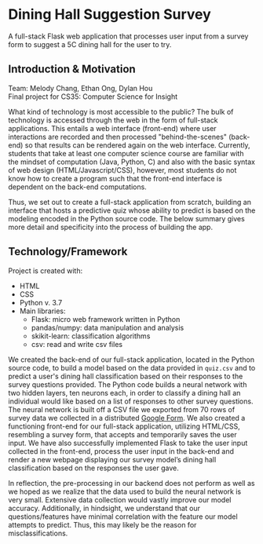# Dining Hall Suggestion Survey
A full-stack Flask web application that processes user input from a survey form to suggest a 5C dining hall for the user to try.

## Introduction & Motivation
Team: Melody Chang, Ethan Ong, Dylan Hou  
Final project for CS35: Computer Science for Insight

What kind of technology is most accessible to the public? The bulk of technology is accessed through the web in the form of full-stack applications. This entails a web interface (front-end) where user interactions are recorded and then processed "behind-the-scenes" (back-end) so that results can be rendered again on the web interface. Currently, students that take at least one computer science course are familiar with the mindset of computation (Java, Python, C) and also with the basic syntax of web design (HTML/Javascript/CSS), however, most students do not know how to create a program such that the front-end interface is dependent on the back-end computations.

Thus, we set out to create a full-stack application from scratch, building an interface that hosts a predictive quiz whose ability to predict is based on the modeling encoded in the Python source code. The below summary gives more detail and specificity into the process of building the app.

## Technology/Framework
Project is created with:  
* HTML
* CSS
* Python v. 3.7
* Main libraries:
  + Flask: micro web framework written in Python
  + pandas/numpy: data manipulation and analysis 
  + skikit-learn: classification algorithms
  + csv: read and write csv files

We created the back-end of our full-stack application, located in the Python source code, to build a model based on the data provided in `quiz.csv` and to predict a user's dining hall classification based on their responses to the survey questions provided. The Python code builds a neural network with two hidden layers, ten neurons each, in order to classify a dining hall an individual would like based on a list of responses to other survey questions. The neural network is built off a CSV file we exported from 70 rows of survey data we collected in a distributed [Google Form](https://forms.gle/sXyx3wJor8ip68Ay7). We also created a functioning front-end for our full-stack application, utilizing HTML/CSS, resembling a survey form, that accepts and temporarily saves the user input. We have also successfully implemented Flask to take the user input collected in the front-end, process the user input in the back-end and render a new webpage displaying our survey model’s dining hall classification based on the responses the user gave. 

In reflection, the pre-processing in our backend does not perform as well as we hoped as we realize that the data used to build the neural network is very small. Extensive data collection would vastly improve our model accuracy. Additionally, in hindsight, we understand that our questions/features have minimal correlation with the feature our model attempts to predict. Thus, this may likely be the reason for misclassifications.
